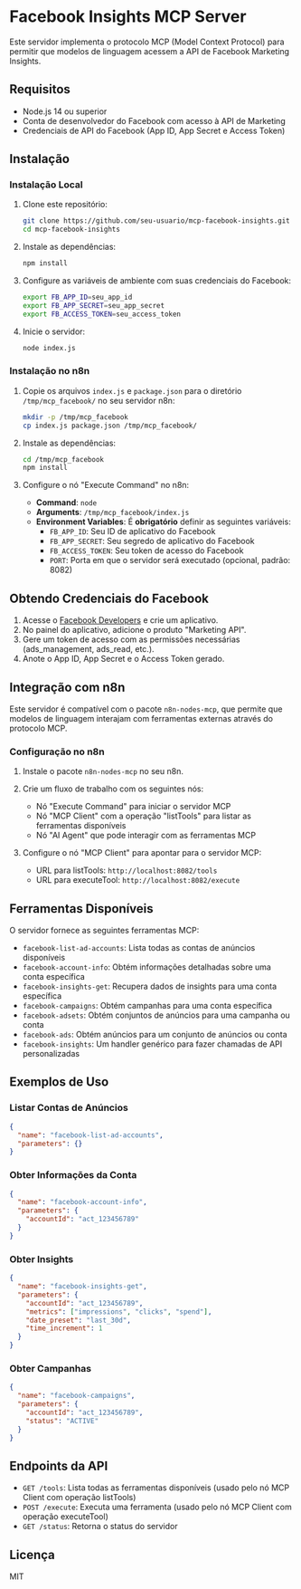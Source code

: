 # Facebook Insights MCP Server

Este servidor implementa o protocolo MCP (Model Context Protocol) para permitir que modelos de linguagem acessem a API de Facebook Marketing Insights.

## Requisitos

- Node.js 14 ou superior
- Conta de desenvolvedor do Facebook com acesso à API de Marketing
- Credenciais de API do Facebook (App ID, App Secret e Access Token)

## Instalação

### Instalação Local

1. Clone este repositório:
   ```bash
   git clone https://github.com/seu-usuario/mcp-facebook-insights.git
   cd mcp-facebook-insights
   ```

2. Instale as dependências:
   ```bash
   npm install
   ```

3. Configure as variáveis de ambiente com suas credenciais do Facebook:
   ```bash
   export FB_APP_ID=seu_app_id
   export FB_APP_SECRET=seu_app_secret
   export FB_ACCESS_TOKEN=seu_access_token
   ```

4. Inicie o servidor:
   ```bash
   node index.js
   ```

### Instalação no n8n

1. Copie os arquivos `index.js` e `package.json` para o diretório `/tmp/mcp_facebook/` no seu servidor n8n:
   ```bash
   mkdir -p /tmp/mcp_facebook
   cp index.js package.json /tmp/mcp_facebook/
   ```

2. Instale as dependências:
   ```bash
   cd /tmp/mcp_facebook
   npm install
   ```

3. Configure o nó "Execute Command" no n8n:
   - **Command**: `node`
   - **Arguments**: `/tmp/mcp_facebook/index.js`
   - **Environment Variables**: É **obrigatório** definir as seguintes variáveis:
     - `FB_APP_ID`: Seu ID de aplicativo do Facebook
     - `FB_APP_SECRET`: Seu segredo de aplicativo do Facebook
     - `FB_ACCESS_TOKEN`: Seu token de acesso do Facebook
     - `PORT`: Porta em que o servidor será executado (opcional, padrão: 8082)

## Obtendo Credenciais do Facebook

1. Acesse o [Facebook Developers](https://developers.facebook.com/) e crie um aplicativo.
2. No painel do aplicativo, adicione o produto "Marketing API".
3. Gere um token de acesso com as permissões necessárias (ads_management, ads_read, etc.).
4. Anote o App ID, App Secret e o Access Token gerado.

## Integração com n8n

Este servidor é compatível com o pacote `n8n-nodes-mcp`, que permite que modelos de linguagem interajam com ferramentas externas através do protocolo MCP.

### Configuração no n8n

1. Instale o pacote `n8n-nodes-mcp` no seu n8n.

2. Crie um fluxo de trabalho com os seguintes nós:
   - Nó "Execute Command" para iniciar o servidor MCP
   - Nó "MCP Client" com a operação "listTools" para listar as ferramentas disponíveis
   - Nó "AI Agent" que pode interagir com as ferramentas MCP

3. Configure o nó "MCP Client" para apontar para o servidor MCP:
   - URL para listTools: `http://localhost:8082/tools`
   - URL para executeTool: `http://localhost:8082/execute`

## Ferramentas Disponíveis

O servidor fornece as seguintes ferramentas MCP:

- `facebook-list-ad-accounts`: Lista todas as contas de anúncios disponíveis
- `facebook-account-info`: Obtém informações detalhadas sobre uma conta específica
- `facebook-insights-get`: Recupera dados de insights para uma conta específica
- `facebook-campaigns`: Obtém campanhas para uma conta específica
- `facebook-adsets`: Obtém conjuntos de anúncios para uma campanha ou conta
- `facebook-ads`: Obtém anúncios para um conjunto de anúncios ou conta
- `facebook-insights`: Um handler genérico para fazer chamadas de API personalizadas

## Exemplos de Uso

### Listar Contas de Anúncios

```json
{
  "name": "facebook-list-ad-accounts",
  "parameters": {}
}
```

### Obter Informações da Conta

```json
{
  "name": "facebook-account-info",
  "parameters": {
    "accountId": "act_123456789"
  }
}
```

### Obter Insights

```json
{
  "name": "facebook-insights-get",
  "parameters": {
    "accountId": "act_123456789",
    "metrics": ["impressions", "clicks", "spend"],
    "date_preset": "last_30d",
    "time_increment": 1
  }
}
```

### Obter Campanhas

```json
{
  "name": "facebook-campaigns",
  "parameters": {
    "accountId": "act_123456789",
    "status": "ACTIVE"
  }
}
```

## Endpoints da API

- `GET /tools`: Lista todas as ferramentas disponíveis (usado pelo nó MCP Client com operação listTools)
- `POST /execute`: Executa uma ferramenta (usado pelo nó MCP Client com operação executeTool)
- `GET /status`: Retorna o status do servidor

## Licença

MIT
